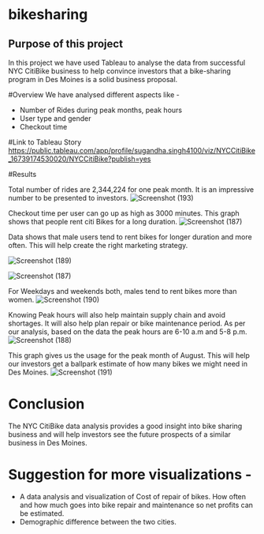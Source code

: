 # bikesharing
## Purpose of this project
In this project we have used Tableau to analyse the data from successful NYC CitiBike business to help convince investors that a bike-sharing program in Des Moines is a solid business proposal. 

#Overview
We have analysed different aspects like -
- Number of Rides during peak months, peak hours
- User type and gender 
- Checkout time

#Link to Tableau Story
https://public.tableau.com/app/profile/sugandha.singh4100/viz/NYCCitiBike_16739174530020/NYCCitiBike?publish=yes

#Results

Total number of rides are 2,344,224 for one peak month. It is an impressive number to be presented to investors.
![Screenshot (193)](https://user-images.githubusercontent.com/112904905/212791726-b93b30fb-adcf-4a33-8f20-9105ebf93360.png)

Checkout time per user can go up as high as 3000 minutes. This graph shows that people rent citi Bikes for a long duration.
![Screenshot (187)](https://user-images.githubusercontent.com/112904905/212791840-824640b9-8e87-4109-95e0-ba8bb8093c4d.png)

Data shows that male users tend to rent bikes for longer duration and more often. This will help create the right marketing strategy.

![Screenshot (189)](https://user-images.githubusercontent.com/112904905/212791921-41c16b5b-045a-4f75-9192-b8d6ccea49a9.png)

![Screenshot (187)](https://user-images.githubusercontent.com/112904905/212792728-964256b9-0ebc-415e-a22a-b3994e2b36e9.png)

For Weekdays and weekends both, males tend to rent bikes more than women.
![Screenshot (190)](https://user-images.githubusercontent.com/112904905/212791950-4b9e68c6-9900-4784-aef7-9c0649ece050.png)

Knowing Peak hours will also help maintain supply chain and avoid shortages. It will also help plan repair or bike maintenance period. As per our analysis, based on the data the peak hours are 6-10 a.m and 5-8 p.m.
![Screenshot (188)](https://user-images.githubusercontent.com/112904905/212791980-e5bcafde-8a00-4f17-a8ac-6b438212f954.png)

This graph gives us the usage for the peak month of August. This will help our investors get a ballpark estimate of how many bikes we might need in Des Moines.
![Screenshot (191)](https://user-images.githubusercontent.com/112904905/212793795-b96ea893-1dbd-4374-9a84-1ec51594350a.png)

# Conclusion
The NYC CitiBike data analysis provides a good insight into bike sharing business and will help investors see the future prospects of a similar business in Des Moines.

# Suggestion for more visualizations -
- A data analysis and visualization of Cost of repair of bikes. How often and how much goes into bike repair and maintenance so net profits can be estimated.
- Demographic difference between the two cities.  
